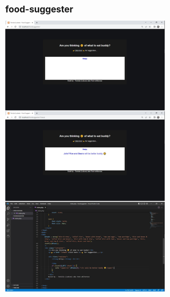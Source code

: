 # food-suggester

<img src="https://github.com/Lukzee/food-suggester/blob/main/fpage.jpg"/>
<img src="https://github.com/Lukzee/food-suggester/blob/main/fpout.jpg"/>
<img src="https://github.com/Lukzee/food-suggester/blob/main/fcode.jpg"/>
